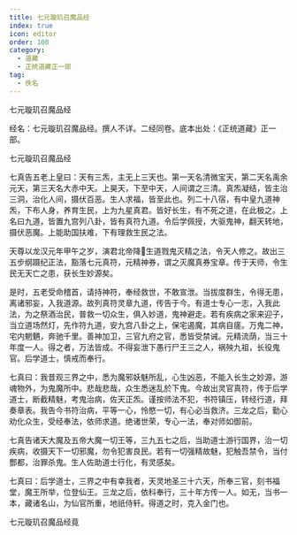 ```yaml
---
title: 七元璇玑召魔品经
index: true
icon: editor
order: 100
category:
  - 道藏
  - 正统道藏正一部
tag:
  - 佚名
---
```


七元璇玑召魔品经  

经名：七元璇玑召魔品经。撰人不详。二经同卷。底本出处：《正统道藏》正一部。  

七元璇玑召魔品经  

七真告五老上皇曰：天有三炁，主无上三天也。第一天名清微宝天，第二天名禹余元天，第三天名大赤中天。上昊天，下至中天，人间谓之三清。真炁凝结，皆主治三洞，治化人间，摄伏百恶。生人求福，皆至此也。列二十八宿，有中皇九道神炁，下布人身，养育生民，上为九星真君。皆好长生，有不死之道，在此极之。上名曰九道，皆置九宫列八卦，皆有真符九道。令后学佩授，大驱鬼神，翻天转地，摄伏恶魔。上能助国扶难，下有理救生民之法。  

天尊以龙汉元年甲午之岁，演君北帝降生道戮鬼灭精之法，令天人修之。故出三五步纲蹑纪正法，豁落七元真符，元精神券，谓之灭魔真券宝章。传于天师，令生民无天亡之患，获长生妙源矣。  

是时，五老受命稽首，请持神符，奉经救世，不敢宣泄。当拔度群生，令得无患，离诸邪妄，入我道源。故列真符灵章九道，传告于今。有道士专心一志，入我此法，为之祭酒治民，普救一切众生，俱入妙道，鬼神避走。若有疾病之家来迎子，当立道场然灯，先作符九道，安九宫八卦之上，保宅遏魔，其病自瘥。万鬼二神，宅内魍魉，奔驰千里。善神加卫，三官九府之官，悉皆受禁诫。元精流荫，当三十年度一人。得之者，万法皆成。不得妄泄下愚行尸王三之人，祸殃九祖，长役鬼官。后学道士，慎戒而奉行。  

七真曰：我昔观三界之中，悉为魔邪妖魅所乱，心生凶恶，不能入长生之妙源，游魂物外，为鬼魔所中。悲哉悲哉，众生悉迷乱於下鬼。今故出灵官真符，传于后学道士，断截精魅，考鬼治病，佐天正炁。谨按师法不犯，书符镇压，转经行道，拜奏章表。我告今书符治病，平等一心，怜愍一切，有心必当救济。三龙之后，勤心劝化众生，受经奉法，依师求道。绝诸世荣，专心一法，奉对师如御前。  

七真告诸天大魔及五帝大魔一切王等，三九五七之后，当助道士游行国界，治一切疾病，收摄天下一切邪魔，勿令犯害良民。若有一切强精故魅，犯触吾禁令，当付酆都，治罪杀鬼。生人佐助道士行化，有灵感矣。  

七真曰：后学道士，三界之中有幸我者，天灵地圣三十六天，所奉三官，刻书福堂，魔王所举，位登仙王。三龙之后，依科奉行，三十年方传一人。如无，当书一本，藏诸名山，为仙官所重，地祇侍轩。得道之时，克入金门也。  

七元璇玑召魔品经竟  
